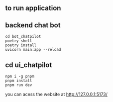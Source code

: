 ## to run application

## backend chat bot

```
cd bot_chatpilot
poetry shell
poetry install
uvicorn main:app --reload
```

## cd ui_chatpilot

```
npm i -g pnpm
pnpm install
pnpm run dev
```

you can acess the website at http://127.0.0.1:5173/
